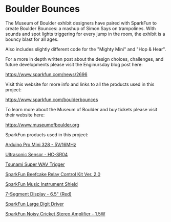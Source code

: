 # Boulder Bounces
The Museum of Boulder exhibit designers have paired with SparkFun to create Boulder Bounces: a mashup of Simon Says on trampolines. With sounds and spot lights triggering for every jump in the room, the exhibit is a bouncy blast for all ages.

Also includes slightly different code for the "Mighty Mini" and "Hop & Hear".

For a more in depth written post about the design choices, challenges, and future developments please visit the Enginursday blog post here:

https://www.sparkfun.com/news/2696

Visit this website for more info and links to all the products used in this project:

https://www.sparkfun.com/boulderbounces

To learn more about the Museum of Boulder and buy tickets please visit their website here:

https://www.museumofboulder.org

SparkFun products used in this project:

[Arduino Pro Mini 328 - 5V/16MHz](https://www.sparkfun.com/products/11113)

[Ultrasonic Sensor - HC-SR04](https://www.sparkfun.com/products/13959)

[Tsunami Super WAV Trigger](https://www.sparkfun.com/products/13810)

[SparkFun Beefcake Relay Control Kit Ver. 2.0](https://www.sparkfun.com/products/13815)

[SparkFun Music Instrument Shield](https://www.sparkfun.com/products/10587)

[7-Segment Display - 6.5" (Red)](https://www.sparkfun.com/products/8530)

[SparkFun Large Digit Driver](https://www.sparkfun.com/products/13279)

[SparkFun Noisy Cricket Stereo Amplifier - 1.5W](https://www.sparkfun.com/products/14475)

